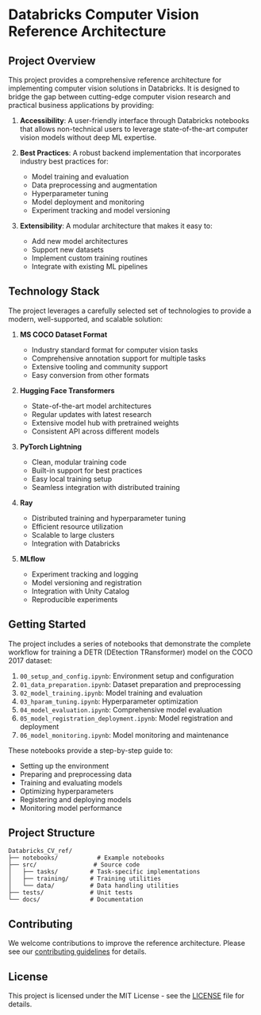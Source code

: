# Databricks Computer Vision Reference Architecture

## Project Overview

This project provides a comprehensive reference architecture for implementing computer vision solutions in Databricks. It is designed to bridge the gap between cutting-edge computer vision research and practical business applications by providing:

1. **Accessibility**: A user-friendly interface through Databricks notebooks that allows non-technical users to leverage state-of-the-art computer vision models without deep ML expertise.

2. **Best Practices**: A robust backend implementation that incorporates industry best practices for:
   - Model training and evaluation
   - Data preprocessing and augmentation
   - Hyperparameter tuning
   - Model deployment and monitoring
   - Experiment tracking and model versioning

3. **Extensibility**: A modular architecture that makes it easy to:
   - Add new model architectures
   - Support new datasets
   - Implement custom training routines
   - Integrate with existing ML pipelines

## Technology Stack

The project leverages a carefully selected set of technologies to provide a modern, well-supported, and scalable solution:

1. **MS COCO Dataset Format**
   - Industry standard format for computer vision tasks
   - Comprehensive annotation support for multiple tasks
   - Extensive tooling and community support
   - Easy conversion from other formats

2. **Hugging Face Transformers**
   - State-of-the-art model architectures
   - Regular updates with latest research
   - Extensive model hub with pretrained weights
   - Consistent API across different models

3. **PyTorch Lightning**
   - Clean, modular training code
   - Built-in support for best practices
   - Easy local training setup
   - Seamless integration with distributed training

4. **Ray**
   - Distributed training and hyperparameter tuning
   - Efficient resource utilization
   - Scalable to large clusters
   - Integration with Databricks

5. **MLflow**
   - Experiment tracking and logging
   - Model versioning and registration
   - Integration with Unity Catalog
   - Reproducible experiments

## Getting Started

The project includes a series of notebooks that demonstrate the complete workflow for training a DETR (DEtection TRansformer) model on the COCO 2017 dataset:

1. `00_setup_and_config.ipynb`: Environment setup and configuration
2. `01_data_preparation.ipynb`: Dataset preparation and preprocessing
3. `02_model_training.ipynb`: Model training and evaluation
4. `03_hparam_tuning.ipynb`: Hyperparameter optimization
5. `04_model_evaluation.ipynb`: Comprehensive model evaluation
6. `05_model_registration_deployment.ipynb`: Model registration and deployment
7. `06_model_monitoring.ipynb`: Model monitoring and maintenance

These notebooks provide a step-by-step guide to:
- Setting up the environment
- Preparing and preprocessing data
- Training and evaluating models
- Optimizing hyperparameters
- Registering and deploying models
- Monitoring model performance

## Project Structure

```
Databricks_CV_ref/
├── notebooks/           # Example notebooks
├── src/                # Source code
│   ├── tasks/         # Task-specific implementations
│   ├── training/      # Training utilities
│   └── data/          # Data handling utilities
├── tests/             # Unit tests
└── docs/              # Documentation
```

## Contributing

We welcome contributions to improve the reference architecture. Please see our [contributing guidelines](CONTRIBUTING.md) for details.

## License

This project is licensed under the MIT License - see the [LICENSE](LICENSE) file for details. 